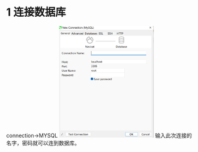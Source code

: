 # 1 连接数据库
connection->MYSQL
<img src="2022-06-06-08-55-11.png" width="50%" height="50%">
输入此次连接的名字，密码就可以连到数据库。